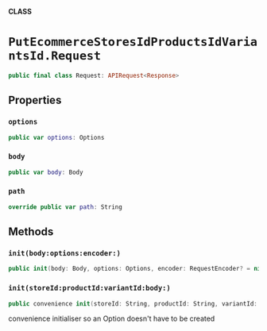 **CLASS**

# `PutEcommerceStoresIdProductsIdVariantsId.Request`

```swift
public final class Request: APIRequest<Response>
```

## Properties
### `options`

```swift
public var options: Options
```

### `body`

```swift
public var body: Body
```

### `path`

```swift
override public var path: String
```

## Methods
### `init(body:options:encoder:)`

```swift
public init(body: Body, options: Options, encoder: RequestEncoder? = nil)
```

### `init(storeId:productId:variantId:body:)`

```swift
public convenience init(storeId: String, productId: String, variantId: String, body: Body)
```

convenience initialiser so an Option doesn't have to be created
